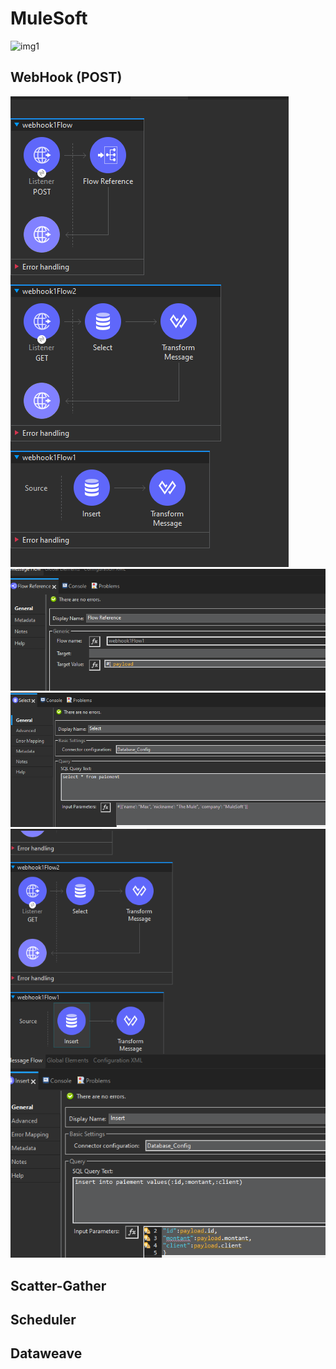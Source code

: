 # MuleSoft
![img1](https://images-wixmp-ed30a86b8c4ca887773594c2.wixmp.com/f/9b90ee31-1312-4cdf-8499-33771e8f37c3/deu5k00-107f9aa5-00c5-45bb-b52b-a61f96c0d93d.jpg/v1/fill/w_1280,h_931,q_75,strp/shrek_and_donkey_in_the_loud_house_style_by_benny49_deu5k00-fullview.jpg?token=eyJ0eXAiOiJKV1QiLCJhbGciOiJIUzI1NiJ9.eyJzdWIiOiJ1cm46YXBwOjdlMGQxODg5ODIyNjQzNzNhNWYwZDQxNWVhMGQyNmUwIiwiaXNzIjoidXJuOmFwcDo3ZTBkMTg4OTgyMjY0MzczYTVmMGQ0MTVlYTBkMjZlMCIsIm9iaiI6W1t7ImhlaWdodCI6Ijw9OTMxIiwicGF0aCI6IlwvZlwvOWI5MGVlMzEtMTMxMi00Y2RmLTg0OTktMzM3NzFlOGYzN2MzXC9kZXU1azAwLTEwN2Y5YWE1LTAwYzUtNDViYi1iNTJiLWE2MWY5NmMwZDkzZC5qcGciLCJ3aWR0aCI6Ijw9MTI4MCJ9XV0sImF1ZCI6WyJ1cm46c2VydmljZTppbWFnZS5vcGVyYXRpb25zIl19.VTpDsPT3tuo3JjEFFVdHB-khVfypbp7BIGGtq2dhqVE)

## WebHook (POST)
![img2](./images/image.png)
![img3](./images/image1.png)
![img4](./images/image-1.png)
![img5](./images/image-2.png)

## Scatter-Gather

## Scheduler

## Dataweave